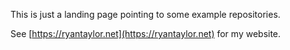 This is just a landing page pointing to some example repositories.

See [https://ryantaylor.net](https://ryantaylor.net) for my website.